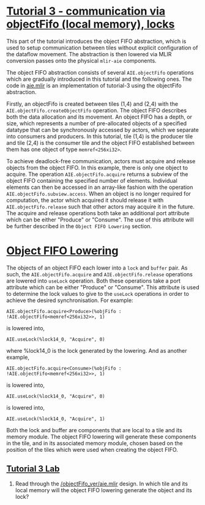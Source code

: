 <!---//===- README.md --------------------------*- Markdown -*-===//
//
// This file is licensed under the Apache License v2.0 with LLVM Exceptions.
// See https://llvm.org/LICENSE.txt for license information.
// SPDX-License-Identifier: Apache-2.0 WITH LLVM-exception
//
// Copyright (C) 2022, Advanced Micro Devices, Inc.
// 
//===----------------------------------------------------------------------===//-->

# <ins>Tutorial 3 - communication via objectFifo (local memory), locks</ins>

This part of the tutorial introduces the object FIFO abstraction, which is used to setup communication between tiles without explicit configuration of the dataflow movement. The abstraction is then lowered via MLIR conversion passes onto the physical `mlir-aie` components.

The object FIFO abstraction consists of several `AIE.objectFifo` operations which are gradually introduced in this tutorial and the following ones. The code in [aie.mlir](aie.mlir) is an implementation of tutorial-3 using the objectFifo abstraction.

Firstly, an objectFifo is created between tiles (1,4) and (2,4) with the `AIE.objectFifo.createObjectFifo` operation. The object FIFO describes both the data allocation and its movement. An object FIFO has a depth, or size, which represents a number of pre-allocated objects of a specified datatype that can be synchronously accessed by actors, which we separate into consumers and producers. In this tutorial, tile (1,4) is the producer tile and tile (2,4) is the consumer tile and the object FIFO established between them has one object of type `memref<256xi32>`.

To achieve deadlock-free communication, actors must acquire and release objects from the object FIFO. In this example, there is only one object to acquire. The operation `AIE.objectFifo.acquire` returns a subview of the object FIFO containing the specified number of elements. Individual elements can then be accessed in an array-like fashion with the operation `AIE.objectFifo.subview.access`. When an object is no longer required for computation, the actor which acquired it should release it with `AIE.objectFifo.release` such that other actors may acquire it in the future. The acquire and release operations both take an additional port attribute which can be either "Produce" or "Consume". The use of this attribute will be further described in the `Object FIFO Lowering` section.

# <ins>Object FIFO Lowering</ins>

The objects of an object FIFO each lower into a `lock` and `buffer` pair. As such, the `AIE.objectFifo.acquire` and `AIE.objectFifo.release` operations are lowered into `useLock` operation. Both these operations take a port attribute which can be either "Produce" or "Consume". This attribute is used to determine the lock values to give to the `useLock` operations in order to achieve the desired synchronisation. For example:
```
AIE.objectFifo.acquire<Produce>(%objFifo : !AIE.objectFifo<memref<256xi32>>, 1)
```
is lowered into,
```
AIE.useLock(%lock14_0, "Acquire", 0)
```
where %lock14_0 is the lock generated by the lowering. And as another example, 
```
AIE.objectFifo.acquire<Consume>(%objFifo : !AIE.objectFifo<memref<256xi32>>, 1)
```
is lowered into,
```
AIE.useLock(%lock14_0, "Acquire", 0)
```
is lowered into,
```
AIE.useLock(%lock14_0, "Acquire", 1)
```

Both the lock and buffer are components that are local to a tile and its memory module. The object FIFO lowering will generate these components in the tile, and in its associated memory module, chosen based on the position of the tiles which were used when creating the object FIFO.

## <ins>Tutorial 3 Lab </ins>

1. Read through the [/objectFifo_ver/aie.mlir](aie.mlir) design. In which tile and its local memory will the object FIFO lowering generate the object and its lock?
